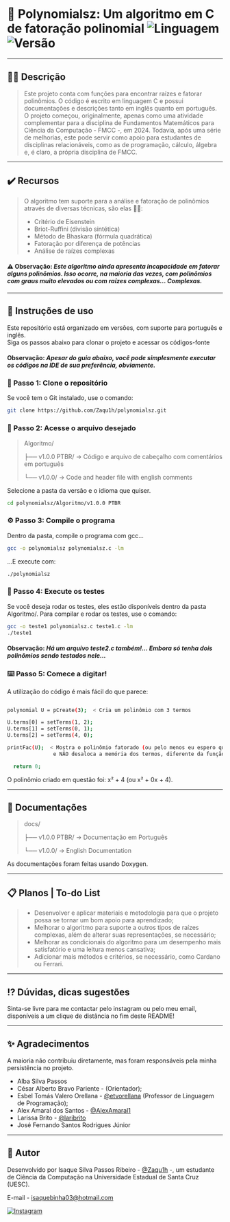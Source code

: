 # 🧮 Polynomialsz: Um algoritmo em C de fatoração polinomial ![Linguagem](https://img.shields.io/badge/C-99-blue) ![Versão](https://img.shields.io/badge/versão-1.0.0-blue) 
---

## ✍🏽 Descrição
>  Este projeto conta com funções para encontrar raízes e fatorar polinômios. O código é escrito em linguagem C e possui documentações e descrições tanto em inglês quanto em português.
>  O projeto começou, originalmente, apenas como uma atividade complementar para a disciplina de Fundamentos Matemáticos para Ciência da Computação - FMCC -, em 2024. Todavia, após uma série
>  de melhorias, este pode servir como apoio para estudantes de disciplinas relacionáveis, como as de programação, cálculo, álgebra e, é claro, a própria disciplina de FMCC. 

---

## ✔️ Recursos
> O algoritmo tem suporte para a análise e fatoração de polinômios através de diversas técnicas, são elas 💁🏼:
>- Critério de Eisenstein
>- Briot-Ruffini (divisão sintética)
>- Método de Bhaskara (fórmula quadrática)
>- Fatoração por diferença de potências
>- Análise de raízes complexas

#### ⚠️ Observação: *Este algoritmo ainda apresenta incapacidade em fatorar alguns polinômios. Isso ocorre, na maioria das vezes, com polinômios com graus muito elevados ou com raízes complexas... Complexas.*

---

## 📝 Instruções de uso

Este repositório está organizado em versões, com suporte para português e inglês.  
Siga os passos abaixo para clonar o projeto e acessar os códigos-fonte
#### Observação: *Apesar do guia abaixo, você pode simplesmente executar os códigos na IDE de sua preferência, obviamente.*

### 🧬 Passo 1: Clone o repositório

Se você tem o Git instalado, use o comando:

```bash
git clone https://github.com/Zaqu1h/polynomialsz.git
```

### 📁 Passo 2: Acesse o arquivo desejado

> Algoritmo/
>
>├── v1.0.0 PTBR/   → Código e arquivo de cabeçalho com comentários em português
> 
>└── v1.0.0/        → Code and header file with english comments
>

Selecione a pasta da versão e o idioma que quiser.
```bash
cd polynomialsz/Algoritmo/v1.0.0 PTBR
```
### ⚙️ Passo 3: Compile o programa

Dentro da pasta, compile o programa com gcc...
```bash
gcc -o polynomialsz polynomialsz.c -lm
```
...E execute com:
```bash
./polynomialsz
```
### 🧪 Passo 4: Execute os testes
Se você deseja rodar os testes, eles estão disponíveis dentro da pasta Algoritmo/. Para compilar e rodar os testes, use o comando:
```bash
gcc -o teste1 polynomialsz.c teste1.c -lm
./teste1
```
#### Observação: *Há um arquivo teste2.c também!... Embora só tenha dois polinômios sendo testados nele...*

### ⌨️ Passo 5: Comece a digitar!
A utilização do código é mais fácil do que parece:
```bash

polynomial U = pCreate(3);  < Cria um polinômio com 3 termos

U.terms[0] = setTerms(1, 2);
U.terms[1] = setTerms(0, 1);
U.terms[2] = setTerms(4, 0);

printFac(U);  < Mostra o polinômio fatorado (ou pelo menos eu espero que sim)
               e NÃO desaloca a memória dos termos, diferente da função pFree().

  return 0;
```
O polinômio criado em questão foi: x² + 4 (ou x² + 0x + 4).

---

## 📰 Documentações

> docs/
>
> ├── v1.0.0 PTBR/   → Documentação em Português
> 
> └── v1.0.0/        → English Documentation

As documentações foram feitas usando Doxygen. 

---

## 📋 Planos | To-do List

> - Desenvolver e aplicar materiais e metodologia para que o projeto possa se tornar um bom apoio para aprendizado;
> - Melhorar o algoritmo para suporte a outros tipos de raízes complexas, além de alterar suas representações, se necessário;
> - Melhorar as condicionais do algoritmo para um desempenho mais satisfatório e uma leitura menos cansativa;
> - Adicionar mais métodos e critérios, se necessário, como Cardano ou Ferrari.

---

## ⁉️ Dúvidas, dicas sugestões

Sinta-se livre para me contactar pelo instagram ou pelo meu email, disponíveis a um clique de distância no fim deste README!

---

## ✨ Agradecimentos

A maioria não contribuiu diretamente, mas foram responsáveis pela minha persistência no projeto.

- Alba Silva Passos
- César Alberto Bravo Pariente - (Orientador);
- Esbel Tomás Valero Orellana - [@etvorellana](https://github.com/etvorellana) (Professor de Linguagem de Programação);
- Alex Amaral dos Santos - [@AlexAmaral1](https://github.com/AlexAmaral1)
- Larissa Brito - [@laribrito](https://github.com/laribrito?tab=overview&from=2024-12-01&to=2024-12-31)
- José Fernando Santos Rodrigues Júnior

---

## 🦱 Autor

Desenvolvido por Isaque Silva Passos Ribeiro - [@Zaqu1h](https://github.com/Zaqu1h) -, um estudante de Ciência da Computação na Universidade Estadual de Santa Cruz (UESC).

E-mail - isaquebinha03@hotmail.com

[![Instagram](https://img.shields.io/badge/Instagram-E4405F?style=for-the-badge&logo=instagram&logoColor=white)](https://www.instagram.com/zaquih_/)

